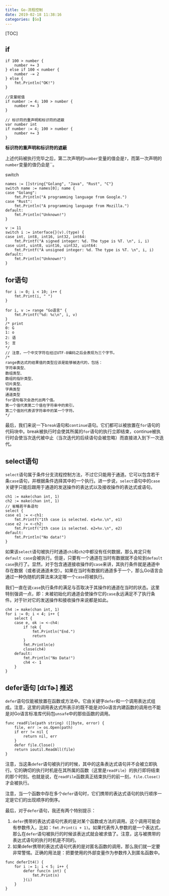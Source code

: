 ```yaml
---
title: Go-流程控制
date: 2019-02-18 11:38:16
categories: [Go]
---
```

[TOC]
## if

<pre><code class="language-go line-numbers">if 100 &gt; number {
    number += 3
} else if 100 &lt; number {
    number -= 2
} else {
    fmt.Println("OK!")
}
</code></pre>

<pre><code class="language-go line-numbers">//变量赋值
if number := 4; 100 &gt; number {
    number += 3
}
</code></pre>

<pre><code class="language-go line-numbers">// 标识符的重声明和标识符的遮蔽
var number int
if number := 4; 100 &gt; number {
    number += 3
}
</code></pre>

**标识符的重声明和标识符的遮蔽**

上述代码被执行完毕之后，第二次声明的`number`变量的值会是`7`，而第一次声明的`number`变量的值仍会是``。

switch

<pre><code class="language-go line-numbers">names := []string{"Golang", "Java", "Rust", "C"}
switch name := names[0]; name {
case "Golang":
    fmt.Println("A programming language from Google.")
case "Rust":
    fmt.Println("A programming language from Mozilla.")
default:
    fmt.Println("Unknown!")
}
</code></pre>

<pre><code class="language-go line-numbers">v := 11
switch i := interface{}(v).(type) {
case int, int8, int16, int32, int64:
    fmt.Printf("A signed integer: %d. The type is %T. \n", i, i)
case uint, uint8, uint16, uint32, uint64:
    fmt.Printf("A unsigned integer: %d. The type is %T. \n", i, i)
default:
    fmt.Println("Unknown!")
}
</code></pre>

## for语句

<pre><code class="language-go line-numbers">for i := 0; i &lt; 10; i++ {
    fmt.Print(i, " ")
}
</code></pre>

<pre><code class="language-go line-numbers">for i, v := range "Go语言" {
    fmt.Printf("%d: %c\n", i, v)
}
/* print
0: G
1: o
2: 语
5: 言
*/
// 注意，一个中文字符在经过UTF-8编码之后会表现为三个字节。
/*
range表达式的结果值的类型应该是能够被迭代的，包括：
字符串类型、
数组类型、
数组的指针类型、
切片类型、
字典类型
通道类型
for语句每次会迭代出两个值。
第一个值代表第二个值在字符串中的索引，
第二个值则代表该字符串中的某一个字符。
*/
</code></pre>

最后，我们来说一下`break`语句和`continue`语句。它们都可以被放置在`for`语句的代码块中。break被执行时会使其所属的`for`语句的执行立即结束，continue被执行时会使当次迭代被中止（当次迭代的后续语句会被忽略）而直接进入到下一次迭代。

## select语句

`select`语句属于条件分支流程控制方法，不过它只能用于通道。它可以包含若干条`case`语句，并根据条件选择其中的一个执行。进一步说，`select`语句中的`case`关键字只能后跟用于通道的发送操作的表达式以及接收操作的表达式或语句。

<pre><code class="language-go line-numbers">ch1 := make(chan int, 1)
ch2 := make(chan int, 1)
// 省略若干条语句
select {
case e1 := &lt;-ch1:
    fmt.Printf("1th case is selected. e1=%v.\n", e1)
case e2 := &lt;-ch2:
    fmt.Printf("2th case is selected. e2=%v.\n", e2)
default:
    fmt.Println("No data!")
}
</code></pre>

如果该`select`语句被执行时通道`ch1`和`ch2`中都没有任何数据，那么肯定只有`default case`会被执行。但是，只要有一个通道在当时有数据就不会轮到`default case`执行了。显然，对于包含通道接收操作的`case`来讲，其执行条件就是通道中存在数据（或者说通道未空）。如果在当时有数据的通道多于一个，那么Go语言会通过一种伪随机的算法来决定哪一个`case`将被执行。

我们一直在说`case`执行条件的满足与否取决于其操作的通道在当时的状态。这里特别强调一点，即：未被初始化的通道会使操作它的`case`永远满足不了执行条件。对于针对它的发送操作和接收操作来说都是如此。

<pre><code class="language-go line-numbers">ch4 := make(chan int, 1)
for i := 0; i &lt; 4; i++ {
    select {
    case e, ok := &lt;-ch4:
        if !ok {
            fmt.Println("End.")
            return
        }
        fmt.Println(e)
        close(ch4)
    default:
        fmt.Println("No Data!")
        ch4 &lt;- 1
    }
}
</code></pre>

## defer语句 [dɪˈfɚ] 推迟

`defer`语句仅能被放置在函数或方法中。它由关键字`defer`和一个调用表达式组成。注意，这里的调用表达式所表示的既不能是对Go语言内建函数的调用也不能是对Go语言标准库代码包`unsafe`中的那些函数的调用。

<pre><code class="language-go line-numbers">func readFile(path string) ([]byte, error) {
    file, err := os.Open(path)
    if err != nil {
        return nil, err
    }
    defer file.Close()
    return ioutil.ReadAll(file)
}
</code></pre>

注意，当这条`defer`语句被执行的时候，其中的这条表达式语句并不会被立即执行。它的确切的执行时机是在其所属的函数（这里是`readFile`）的执行即将结束的那个时刻。也就是说，在`readFile`函数真正结束执行的前一刻，`file.Close()`才会被执行。

注意，当一个函数中存在多个`defer`语句时，它们携带的表达式语句的执行顺序一定是它们的出现顺序的倒序。

最后，对于`defer`语句，我还有两个特别提示：

  1. `defer`携带的表达式语句代表的是对某个函数或方法的调用。这个调用可能会有参数传入，比如：`fmt.Print(i + 1)`。如果代表传入参数的是一个表达式，那么在`defer`语句被执行的时候该表达式就会被求值了。注意，这与被携带的表达式语句的执行时机是不同的。
  2. 如果defer携带的表达式语句代表的是对匿名函数的调用，那么我们就一定要非常警惕。正确的用法是：把要使用的外部变量作为参数传入到匿名函数中。

<pre><code class="language-go line-numbers">func deferIt4() {
    for i := 1; i &lt; 5; i++ {
        defer func(n int) {
            fmt.Print(n)
        }(i)
    }
}
</code></pre>